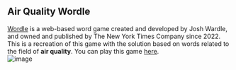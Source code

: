 ## Air Quality Wordle
[Wordle](https://www.nytimes.com/games/wordle/) is a web-based word game created and developed by Josh Wardle, and owned and published by The New York Times Company since 2022.
This is a recreation of this game with the solution based on words related to the field of <strong>air quality</strong>. You can play this game <a href="https://air-quality-wordle.pages.dev/" target="_blank">here</a>.<br>
![image](https://user-images.githubusercontent.com/28548377/171599616-e2f0b137-2f88-40e6-8669-2cd6c9e94f7a.png)

